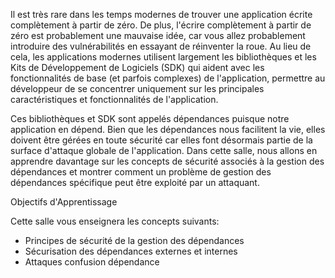 Il est très rare dans les temps modernes de trouver une application écrite complètement à partir de zéro. De plus, l'écrire complètement à partir de zéro est probablement une mauvaise idée, car vous allez probablement introduire des vulnérabilités en essayant de réinventer la roue. Au lieu de cela, les applications modernes utilisent largement les bibliothèques et les Kits de Développement de Logiciels (SDK) qui aident avec les fonctionnalités de base (et parfois complexes) de l'application, permettre au développeur de se concentrer uniquement sur les principales caractéristiques et fonctionnalités de l'application.

Ces bibliothèques et SDK sont appelés dépendances puisque notre application en dépend. Bien que les dépendances nous facilitent la vie, elles doivent être gérées en toute sécurité car elles font désormais partie de la surface d'attaque globale de l'application. Dans cette salle, nous allons en apprendre davantage sur les concepts de sécurité associés à la gestion des dépendances et montrer comment un problème de gestion des dépendances spécifique peut être exploité par un attaquant.

Objectifs d'Apprentissage

Cette salle vous enseignera les concepts suivants: 

-   Principes de sécurité de la gestion des dépendances
-   Sécurisation des dépendances externes et internes
-   Attaques confusion dépendance

